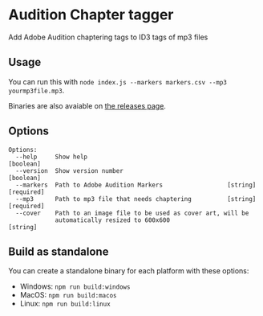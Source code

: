 # Audition Chapter tagger

Add Adobe Audition chaptering tags to ID3 tags of mp3 files

## Usage

You can run this with `node index.js --markers markers.csv --mp3 yourmp3file.mp3`.

Binaries are also avaiable on [the releases page](https://github.com/DrSkunk/audition-chapter-tagger/releases/).

## Options

```
Options:
  --help     Show help                                                 [boolean]
  --version  Show version number                                       [boolean]
  --markers  Path to Adobe Audition Markers                  [string] [required]
  --mp3      Path to mp3 file that needs chaptering          [string] [required]
  --cover    Path to an image file to be used as cover art, will be
             automatically resized to 600x600                           [string]
```

## Build as standalone

You can create a standalone binary for each platform with these options:

- Windows: `npm run build:windows`
- MacOS: `npm run build:macos`
- Linux: `npm run build:linux`
